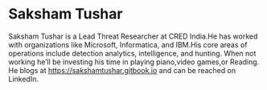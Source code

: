 # Saksham Tushar

Saksham Tushar is a Lead Threat Researcher at CRED India.He has worked with  organizations like Microsoft, Informatica, and IBM.His core areas of operations  include detection analytics, intelligence, and hunting. When not working he’ll be  investing his time in playing piano,video games,or Reading.  He blogs at https://sakshamtushar.gitbook.io and can be reached on LinkedIn.